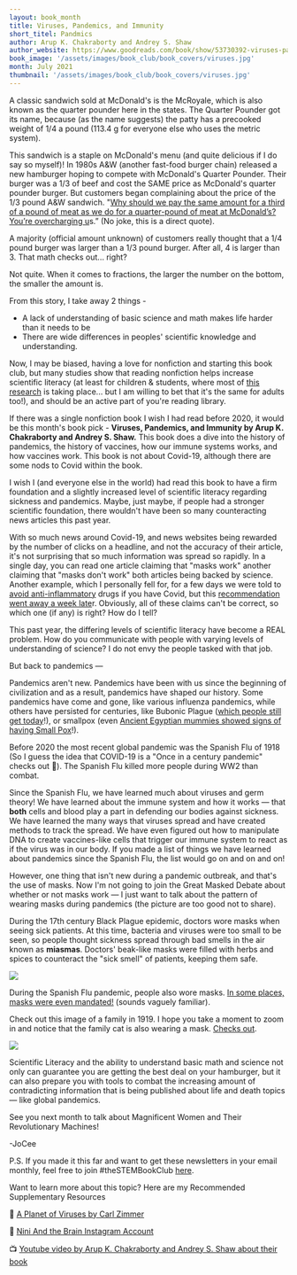 ```yaml
---
layout: book_month
title: Viruses, Pandemics, and Immunity
short_titel: Pandmics
author: Arup K. Chakraborty and Andrey S. Shaw
author_website: https://www.goodreads.com/book/show/53730392-viruses-pandemics-and-immunity
book_image: '/assets/images/book_club/book_covers/viruses.jpg'
month: July 2021
thumbnail: '/assets/images/book_club/book_covers/viruses.jpg'
---
```



A classic sandwich sold at McDonald's is the McRoyale, which is also known as the quarter pounder here in the states. The Quarter Pounder got its name, because (as the name suggests) the patty has a precooked weight of 1/4 a pound (113.4 g for everyone else who uses the metric system).

This sandwich is a staple on McDonald's menu (and quite delicious if I do say so myself)! In 1980s A&W (another fast-food burger chain) released a new hamburger hoping to compete with McDonald's Quarter Pounder. Their burger was a 1/3 of beef and cost the SAME price as McDonald's quarter pounder burger. But customers began complaining about the price of the 1/3 pound A&W sandwich. "[Why should we pay the same amount for a third of a pound of meat as we do for a quarter-pound of meat at McDonald’s? You’re overcharging u](https://awrestaurants.com/blog/aw-third-pound-burger-fractions)s.” (No joke, this is a direct quote).

A majority (official amount unknown) of customers really thought that a 1/4 pound burger was larger than a 1/3 pound burger. After all, 4 is larger than 3. That math checks out... right?

Not quite. When it comes to fractions, the larger the number on the bottom, the smaller the amount is. 

From this story, I take away 2 things - 

- A lack of understanding of basic science and math makes life harder than it needs to be
- There are wide differences in peoples' scientific knowledge and understanding.

Now, I may be biased, having a love for nonfiction and starting this book club, but many studies show that reading nonfiction helps increase scientific literacy (at least for children & students, where most of [this research](https://www.ascd.org/el/articles/nonfiction-reading-promotes-student-success) is taking place... but I am willing to bet that it's the same for adults too!), and should be an active part of you're reading library.

If there was a single nonfiction book I wish I had read before 2020, it would be this month's book pick - **Viruses, Pandemics, and Immunity by Arup K. Chakraborty and Andrey S. Shaw.** This book does a dive into the history of pandemics, the history of vaccines, how our immune systems works, and how vaccines work. This book is not about Covid-19, although there are some nods to Covid within the book. 

I wish I (and everyone else in the world) had read this book to have a firm foundation and a slightly increased level of scientific literacy regarding sickness and pandemics. Maybe, just maybe, if people had a stronger scientific foundation, there wouldn't have been so many counteracting news articles this past year.

With so much news around Covid-19, and news websites being rewarded by the number of clicks on a headline, and not the accuracy of their article, it's not surprising that so much information was spread so rapidly. In a single day, you can read one article claiming that "masks work" another claiming that "masks don't work" both articles being backed by science. Another example, which I personally fell for, for a few days we were told to [avoid anti-inflammatory](https://www.reuters.com/article/us-health-coronavirus-france-drug/france-warns-against-use-of-anti-inflammatory-drugs-to-tackle-coronavirus-idUSKBN2110Q8) drugs if you have Covid, but this [recommendation went away a week late](https://www.reuters.com/article/us-health-coronavirus-ema-ibuprofen/eu-drugs-watchdog-says-currently-no-evidence-ibuprofen-worsens-covid-19-idUSKBN2151WV)r. Obviously, all of these claims can't be correct, so which one (if any) is right? How do I tell? 

This past year, the differing levels of scientific literacy have become a REAL problem. How do you communicate with people with varying levels of understanding of science? I do not envy the people tasked with that job.

But back to pandemics — 

Pandemics aren't new. Pandemics have been with us since the beginning of civilization and as a result, pandemics have shaped our history. Some pandemics have come and gone, like various influenza pandemics, while others have persisted for centuries, like Bubonic Plague ([which people still get today](https://my.clevelandclinic.org/health/diseases/21590-bubonic-plague)!), or smallpox (even [Ancient Egyptian mummies showed signs of having Small Pox](https://www.nationalgeographic.com/history/article/mummies-smallpox-virus-dna-lithuania-health-science)!).

Before 2020 the most recent global pandemic was the Spanish Flu of 1918 (So I guess the idea that COVID-19 is a "Once in a century pandemic" checks out 🤔). The Spanish Flu killed more people during WW2 than combat.

Since the Spanish Flu, we have learned much about viruses and germ theory! We have learned about the immune system and how it works — that **both** cells and blood play a part in defending our bodies against sickness. We have learned the many ways that viruses spread and have created methods to track the spread. We have even figured out how to manipulate DNA to create vaccines-like cells that trigger our immune system to react as if the virus was in our body. If you made a list of things we have learned about pandemics since the Spanish Flu, the list would go on and on and on! 

However, one thing that isn't new during a pandemic outbreak, and that's the use of masks. Now I'm not going to join the Great Masked Debate about whether or not masks work — I just want to talk about the pattern of wearing masks during pandemics (the picture are too good not to share).

During the 17th century Black Plague epidemic, doctors wore masks when seeing sick patients. At this time, bacteria and viruses were too small to be seen, so people thought sickness spread through bad smells in the air known as **miasmas**. Doctors' beak-like masks were filled with herbs and spices to counteract the "sick smell" of patients, keeping them safe.


<div class="row align-items-center">
    <div class="col col-lg-4 col-md-4 col-sm-12 mx-auto text-center justify-content-center">
        <div class="image">
            <a href="/code-pretty-website/assets/images/book_club/july/black_plague_mask.png">
                <img src="/code-pretty-website/assets/images/book_club/july/black_plague_mask.png"/>
            </a>
        </div>
    </div>
</div>


During the Spanish Flu pandemic, people also wore masks. [In some places, masks were even mandated!](https://theconversation.com/a-brief-history-of-masks-from-the-17th-century-plague-to-the-ongoing-coronavirus-pandemic-142959) (sounds vaguely familiar).

Check out this image of a family in 1919. I hope you take a moment to zoom in and notice that the family cat is also wearing a mask. [Checks out](https://www.nature.com/articles/d41586-020-00984-8).


<div class="row align-items-center">
    <div class="col col-lg-6 col-md-6 col-sm-12 mx-auto text-center justify-content-center">
        <div class="image">
            <a href="/code-pretty-website/assets/images/book_club/july/spanish_flu_mask.png">
                <img src="/code-pretty-website/assets/images/book_club/july/spanish_flu_mask.png"/>
            </a>
        </div>
    </div>
</div>

Scientific Literacy and the ability to understand basic math and science not only can guarantee you are getting the best deal on your hamburger, but it can also prepare you with tools to combat the increasing amount of contradicting information that is being published about life and death topics — like global pandemics.

See you next month to talk about Magnificent Women and Their Revolutionary Machines!

-JoCee

P.S. If you made it this far and want to get these newsletters in your email monthly, feel free to join #theSTEMBookClub [here](https://jjoocceeee.github.io/code-pretty-website/pages/book-club).

Want to learn more about this topic? Here are my Recommended Supplementary Resources

📖 [A Planet of Viruses by Carl Zimmer](https://carlzimmer.com/books/a-planet-of-viruses/)

📱 [Nini And the Brain Instagram Account](https://www.instagram.com/niniandthebrain/)

📺 [Youtube video by Arup K. Chakraborty and Andrey S. Shaw about their book](https://www.youtube.com/watch?v=BwELQp1cxNQ)
